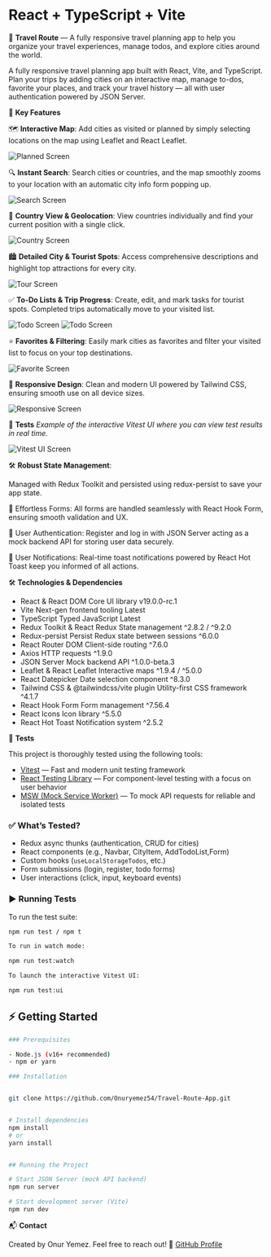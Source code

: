 # React + TypeScript + Vite

🚀 **Travel Route** — A fully responsive travel planning app to help you organize your travel experiences, manage todos, and explore cities around the world.

A fully responsive travel planning app built with React, Vite, and TypeScript. Plan your trips by adding cities on an interactive map, manage to-dos, favorite your places, and track your travel history — all with user authentication powered by JSON Server.

🎯 **Key Features**

🗺️ **Interactive Map**:
Add cities as visited or planned by simply selecting locations on the map using Leaflet and React Leaflet.

![Planned Screen](./public/planned.png)

🔍 **Instant Search**:
Search cities or countries, and the map smoothly zooms to your location with an automatic city info form popping up.

![Search Screen](./public/search.png)

📍 **Country View & Geolocation**:
View countries individually and find your current position with a single click.

![Country Screen](./public/country.png)

🏙️ **Detailed City & Tourist Spots**:
Access comprehensive descriptions and highlight top attractions for every city.

![Tour Screen](./public/tour1.png)

✅ **To-Do Lists & Trip Progress**:
Create, edit, and mark tasks for tourist spots. Completed trips automatically move to your visited list.

![Todo Screen](./public/todo.png)
![Todo Screen](./public/todoPlan.png)

⭐ **Favorites & Filtering**:
Easily mark cities as favorites and filter your visited list to focus on your top destinations.

![Favorite Screen](./public/favList.png)

📱 **Responsive Design**:
Clean and modern UI powered by Tailwind CSS, ensuring smooth use on all device sizes.

![Responsive Screen](./public/responsive.png)

🧪 **Tests**
_Example of the interactive Vitest UI where you can view test results in real time._

![Vitest UI Screen](./public/vitest-ui.png)

🛠️ **Robust State Management**:

Managed with Redux Toolkit and persisted using redux-persist to save your app state.

📝 Effortless Forms:
All forms are handled seamlessly with React Hook Form, ensuring smooth validation and UX.

👤 User Authentication:
Register and log in with JSON Server acting as a mock backend API for storing user data securely.

🔔 User Notifications:
Real-time toast notifications powered by React Hot Toast keep you informed of all actions.

🛠️ **Technologies & Dependencies**

- React & React DOM Core UI library v19.0.0-rc.1
- Vite Next-gen frontend tooling Latest
- TypeScript Typed JavaScript Latest
- Redux Toolkit & React Redux State management ^2.8.2 / ^9.2.0
- Redux-persist Persist Redux state between sessions ^6.0.0
- React Router DOM Client-side routing ^7.6.0
- Axios HTTP requests ^1.9.0
- JSON Server Mock backend API ^1.0.0-beta.3
- Leaflet & React Leaflet Interactive maps ^1.9.4 / ^5.0.0
- React Datepicker Date selection component ^8.3.0
- Tailwind CSS & @tailwindcss/vite plugin Utility-first CSS framework ^4.1.7
- React Hook Form Form management ^7.56.4
- React Icons Icon library ^5.5.0
- React Hot Toast Notification system ^2.5.2

🧪 **Tests**

This project is thoroughly tested using the following tools:

- [Vitest](https://vitest.dev/) — Fast and modern unit testing framework
- [React Testing Library](https://testing-library.com/docs/react-testing-library/intro/) — For component-level testing with a focus on user behavior
- [MSW (Mock Service Worker)](https://mswjs.io/) — To mock API requests for reliable and isolated tests

### ✅ What’s Tested?

- Redux async thunks (authentication, CRUD for cities)
- React components (e.g., Navbar, CityItem, AddTodoList,Form)
- Custom hooks (`useLocalStorageTodos`, etc.)
- Form submissions (login, register, todo forms)
- User interactions (click, input, keyboard events)

### ▶️ Running Tests

To run the test suite:

```bash
npm run test / npm t

To run in watch mode:

npm run test:watch

To launch the interactive Vitest UI:

npm run test:ui
```

## ⚡ Getting Started

```bash
### Prerequisites

- Node.js (v16+ recommended)
- npm or yarn

### Installation


git clone https://github.com/Onuryemez54/Travel-Route-App.git


# Install dependencies
npm install
# or
yarn install


## Running the Project

# Start JSON Server (mock API backend)
npm run server

# Start development server (Vite)
npm run dev
```

📬 **Contact**

Created by Onur Yemez.
Feel free to reach out!
🔗 [GitHub Profile](https://github.com/Onuryemez54)
